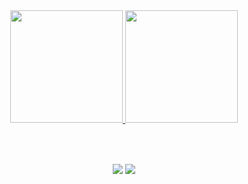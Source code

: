 <div align="center">
  <a href="https://github.com/mpaulino1">
  <img height="180em" src="https://github-readme-stats.vercel.app/api?username=mpaulino1&show_icons=true&theme=dracula&include_all_commits=true&count_private=true"/>
  <img height="180em" src="https://github-readme-stats.vercel.app/api/top-langs/?username=mpaulino1&layout=compact&langs_count=7&theme=dracula"/>
</div>
<div align="center" valign="top"><br>

 ##
 
  <div align="center"> <br>
  <a href="https://www.linkedin.com/in/mpaulino1/" target="_blank"><img src="https://img.shields.io/badge/-LinkedIn-%230077B5?style=for-the-badge&logo=linkedin&logoColor=white" target="_blank"></a> 
  <a href="mailto:mpaulino.me@gmail.com"><img src="https://img.shields.io/badge/-Gmail-%23333?style=for-the-badge&logo=gmail&logoColor=white" target="_blank"></a>
</div>
